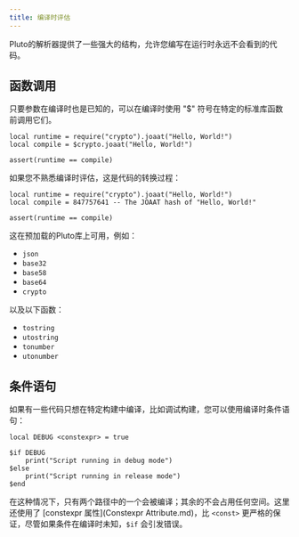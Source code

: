 ```yaml
---
title: 编译时评估
---
```


Pluto的解析器提供了一些强大的结构，允许您编写在运行时永远不会看到的代码。

## 函数调用

只要参数在编译时也是已知的，可以在编译时使用 "$" 符号在特定的标准库函数前调用它们。

```pluto showLineNumbers
local runtime = require("crypto").joaat("Hello, World!")
local compile = $crypto.joaat("Hello, World!")

assert(runtime == compile)
```
如果您不熟悉编译时评估，这是代码的转换过程：
```pluto showLineNumbers
local runtime = require("crypto").joaat("Hello, World!")
local compile = 847757641 -- The JOAAT hash of "Hello, World!"

assert(runtime == compile)
```

这在预加载的Pluto库上可用，例如：
- `json`
- `base32`
- `base58`
- `base64`
- `crypto`

以及以下函数：
- `tostring`
- `utostring`
- `tonumber`
- `utonumber`

## 条件语句

如果有一些代码只想在特定构建中编译，比如调试构建，您可以使用编译时条件语句：

```pluto
local DEBUG <constexpr> = true

$if DEBUG
	print("Script running in debug mode")
$else
	print("Script running in release mode")
$end
```

在这种情况下，只有两个路径中的一个会被编译；其余的不会占用任何空间。这里还使用了 [constexpr 属性](Constexpr Attribute.md)，比 `<const>` 更严格的保证，尽管如果条件在编译时未知，`$if` 会引发错误。
